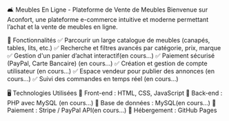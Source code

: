🛋️ Meubles En Ligne - Plateforme de Vente de Meubles
Bienvenue sur Aconfort, une plateforme e-commerce intuitive et moderne permettant l’achat et la vente de meubles en ligne.


📌 Fonctionnalités
✅ Parcourir un large catalogue de meubles (canapés, tables, lits, etc.)
✅ Recherche et filtres avancés par catégorie, prix, marque
✅ Gestion d'un panier d’achat interactif(en cours...)
✅ Paiement sécurisé (PayPal, Carte Bancaire) (en cours...)
✅ Création et gestion de compte utilisateur (en cours...)
✅ Espace vendeur pour publier des annonces (en cours...)
✅ Suivi des commandes en temps réel (en cours...)


🖥️ Technologies Utilisées
🔹 Front-end : HTML, CSS, JavaScript
🔹 Back-end : PHP avec MySQL (en cours...)
🔹 Base de données : MySQL(en cours...)
🔹 Paiement : Stripe / PayPal API(en cours...)
🔹 Hébergement : GitHub Pages

